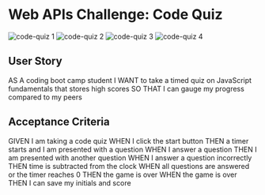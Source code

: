 # Web APIs Challenge: Code Quiz

![code-quiz 1](https://user-images.githubusercontent.com/71949043/122613175-412b4480-d039-11eb-92db-a3a8becac3cb.png)
![code-quiz 2](https://user-images.githubusercontent.com/71949043/122613187-47212580-d039-11eb-8c74-433e0364e617.png)
![code-quiz 3](https://user-images.githubusercontent.com/71949043/122613194-49837f80-d039-11eb-863d-859202be64b9.png)
![code-quiz 4](https://user-images.githubusercontent.com/71949043/122613198-4b4d4300-d039-11eb-8092-d7c6f63f758a.png)



## User Story
AS A coding boot camp student
I WANT to take a timed quiz on JavaScript fundamentals that stores high scores
SO THAT I can gauge my progress compared to my peers

## Acceptance Criteria
GIVEN I am taking a code quiz
WHEN I click the start button
THEN a timer starts and I am presented with a question
WHEN I answer a question
THEN I am presented with another question
WHEN I answer a question incorrectly
THEN time is subtracted from the clock
WHEN all questions are answered or the timer reaches 0
THEN the game is over
WHEN the game is over
THEN I can save my initials and score

